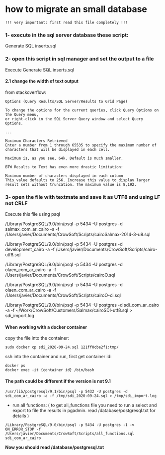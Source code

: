 # how to migrate an small database

```
!!! very important: first read this file completely !!!
```



### 1- execute in the sql server database these script:

Generate SQL inserts.sql

### 2- open this script in sql manager and set the output to a file

Execute Generate SQL inserts.sql

#### 2.1 change the width of text output

from stackoverflow:

    Options (Query Results/SQL Server/Results to Grid Page)

    To change the options for the current queries, click Query Options on the Query menu,
    or right-click in the SQL Server Query window and select Query Options.

    ...

    Maximum Characters Retrieved
    Enter a number from 1 through 65535 to specify the maximum number of characters that will be displayed in each cell.

    Maximum is, as you see, 64k. Default is much smaller.

    BTW Results to Text has even more drastic limitation:

    Maximum number of characters displayed in each column
    This value defaults to 256. Increase this value to display larger result sets without truncation. The maximum value is 8,192.


### 3- open the file with textmate and save it as UTF8 and using LF not CRLF

Execute this file using psql

/Library/PostgreSQL/9.0/bin/psql -p 5434 -U postgres -d salmax_com_ar_cairo -a -f /Users/javier/Documents/CrowSoft/Scripts/cairoSalmax-2014-3-u8.sql

/Library/PostgreSQL/9.0/bin/psql -p 5434 -U postgres -d development_cairo -a -f /Users/javier/Documents/CrowSoft/Scripts/cairo-utf8.sql

/Library/PostgreSQL/9.0/bin/psql -p 5434 -U postgres -d olaen_com_ar_cairo -a -f /Users/javier/Documents/CrowSoft/Scripts/cairoO.sql

/Library/PostgreSQL/9.0/bin/psql -p 5434 -U postgres -d olaen_com_ar_cairo -a -f /Users/javier/Documents/CrowSoft/Scripts/cairoO-ci.sql

/Library/PostgreSQL/9.0/bin/psql -p 5434 -U postgres -d sdi_com_ar_cairo -a -f ~/Work/CrowSoft/Customers/Salmax/cairoSDI-utf8.sql > sdi_import.log

#### When working with a docker container
copy the file into the container:

```
sudo docker cp sdi_2020-09-24.sql 121ff0cbe2f1:tmp/
```

ssh into the container and run, first get container id:
```
docker ps
docker exec -it {container id} /bin/bash
```

#### The path could be different if the version is not 9.1
```
/usr/lib/postgresql/9.1/bin/psql -p 5432 -U postgres -d sdi_com_ar_cairo -a -f /tmp/sdi_2020-09-24.sql > /tmp/sdi_import.log
```

- run all functions: ( to get all_functions file you need to run a select and export to file the results in pgadmin.
read /database/postgresql.txt for details )

```
/Library/PostgreSQL/9.0/bin/psql -p 5434 -U postgres -1 -v ON_ERROR_STOP -f /Users/javier/Documents/CrowSoft/Scripts/all_functions.sql sdi_com_ar_cairo
```


**Now you should read /database/postgresql.txt**
